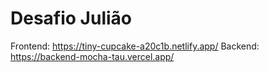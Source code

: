 # Desafio Julião

Frontend: https://tiny-cupcake-a20c1b.netlify.app/
Backend: https://backend-mocha-tau.vercel.app/
